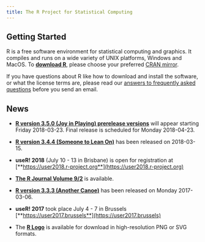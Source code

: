 ```yaml
---
title: The R Project for Statistical Computing
---
```


## Getting Started

R is a free software environment for statistical computing and graphics. It compiles and runs on a wide variety of UNIX platforms, Windows and MacOS. To **[download R](https://cran.r-project.org/mirrors.html)**, please choose your preferred [CRAN mirror](https://cran.r-project.org/mirrors.html).

If you have questions about R like how to download and install the software, or what the license terms are, please read our [answers to frequently asked questions](https://cran.R-project.org/faqs.html) before you send an email.

## News

-   [**R version 3.5.0 (Joy in Playing) prerelease versions**](https://cran.r-project.org/src/base-prerelease) will appear starting Friday 2018-03-23. Final release is scheduled for Monday 2018-04-23. 
  
-    [**R version 3.4.4 (Someone to Lean On)**](https://cran.r-project.org/src/base/R-3) has been released on 2018-03-15.

-	**useR! 2018** (July 10 - 13 in Brisbane) is open for registration
     at [**https://user2018.r-project.org**](https://user2018.r-project.org)

-   [**The R Journal Volume 9/2**](https://journal.r-project.org/archive/2017-2) is available.

-   [**R version 3.3.3 (Another Canoe)**](https://cran.r-project.org/src/base/R-3)
    has been released on Monday 2017-03-06.

-	**useR! 2017** took place July 4 - 7 in Brussels [**https://user2017.brussels**](https://user2017.brussels)

-   The [**R Logo**](https://www.r-project.org/logo) is available for download
    in high-resolution PNG or SVG formats.

<!--- (Boilerplate for release run-in)
-   [**R version 3.1.3 (Smooth Sidewalk) prerelease versions**](http://cran.r-project.org/src/base-prerelease) will appear starting February 28. Final release is scheduled for 2015-03-09.
-->
